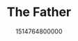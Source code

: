 ---
title: The Father
date: "1514764800000"
description: Anthony’s (Hopkins) reluctance to be looked after by a carer, makes him increasingly vulnerable to the tricks that his mind plays on him. Writer-director Florian Zeller takes us on a chilling ride into Anthony’s volatile world, as he struggles to come to terms with the reality of his mental health condition that has blurred the lines between his past, present and future.
---